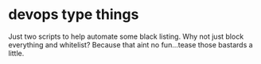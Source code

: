 # devops type things

Just two scripts to help automate some black listing.
Why not just block everything and whitelist? Because that aint no fun...tease those bastards a little.
